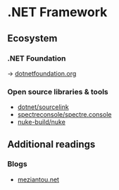 # .NET Framework

## Ecosystem

### .NET Foundation

→ [dotnetfoundation.org](https://dotnetfoundation.org/)

### Open source libraries & tools

* [dotnet/sourcelink](https://github.com/dotnet/sourcelink)
* [spectreconsole/spectre.console](https://github.com/spectreconsole/spectre.console)
* [nuke-build/nuke](https://github.com/nuke-build/nuke)

## Additional readings

### Blogs

* [meziantou.net](https://www.meziantou.net/)
